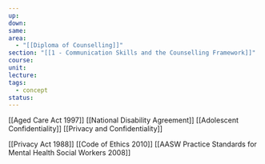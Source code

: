 ```yaml
---
up: 
down: 
same: 
area:
  - "[[Diploma of Counselling]]"
section: "[[1 - Communication Skills and the Counselling Framework]]"
course: 
unit: 
lecture: 
tags:
  - concept
status:
---
```

[[Aged Care Act 1997]]
[[National Disability Agreement]]
[[Adolescent Confidentiality]]
[[Privacy and Confidentiality]]

[[Privacy Act 1988]]
[[Code of Ethics 2010]]
[[AASW Practice Standards for Mental Health Social Workers 2008]]
